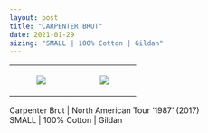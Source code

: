 ```yaml
---
layout: post
title: "CARPENTER BRUT"
date: 2021-01-29
sizing: "SMALL | 100% Cotton | Gildan"
---
```




<table style="width:100%;"><tr><td style="vertical-align:top;">
      <figure class="tmblr-full" data-orig-height="2048" data-orig-width="1365" data-orig-src="https://concertshirts.netlify.app/shirts/0492/0492-01.jpg"><img src="https://64.media.tumblr.com/b798a92e3ce7f79cbb15bc3bbbf50e4a/03a59b09d46312f0-b3/s540x810/00c2f345e0ddfdb44d46d9136e585d98765190d1.jpg" data-orig-height="2048" data-orig-width="1365" data-orig-src="https://concertshirts.netlify.app/shirts/0492/0492-01.jpg"/></figure></td>
    <td style="vertical-align:top;">
      <figure class="tmblr-full" data-orig-height="2048" data-orig-width="1365" data-orig-src="https://concertshirts.netlify.app/shirts/0492/0492-02.jpg"><img src="https://64.media.tumblr.com/b76c51a2a8d2fce59ca5f549723808d3/03a59b09d46312f0-5b/s540x810/28677d79a4b435e6250da70e49684cf1961216d3.jpg" data-orig-height="2048" data-orig-width="1365" data-orig-src="https://concertshirts.netlify.app/shirts/0492/0492-02.jpg"/></figure></td>
  </tr></table><p>
  Carpenter Brut | North American Tour &lsquo;1987&rsquo; (2017)<br/>SMALL | 100% Cotton | Gildan
</p>

